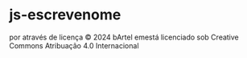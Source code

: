 # js-escrevenome

por através de licença © 2024 bArtel emestá licenciado sob Creative Commons Atribuação 4.0 Internacional
